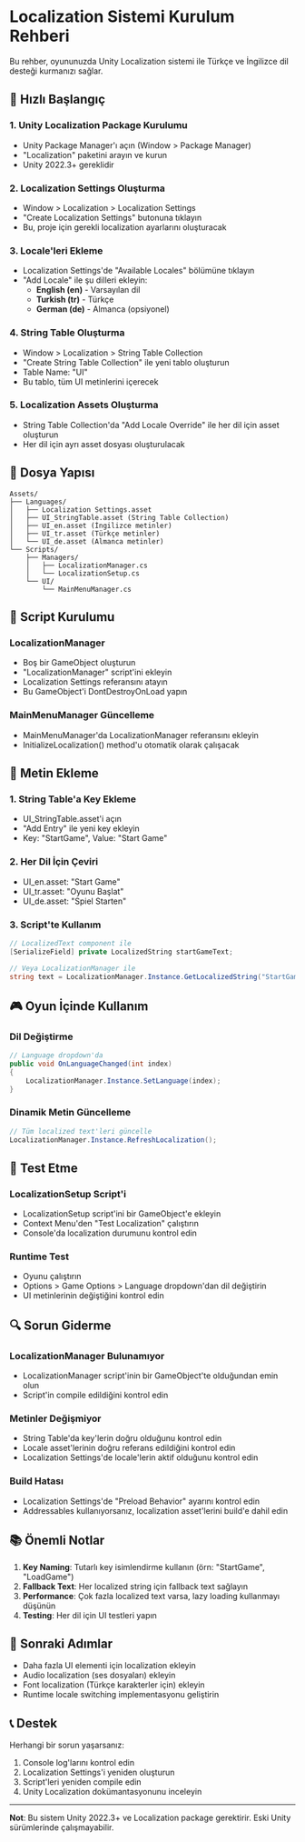 # Localization Sistemi Kurulum Rehberi

Bu rehber, oyununuzda Unity Localization sistemi ile Türkçe ve İngilizce dil desteği kurmanızı sağlar.

## 🚀 Hızlı Başlangıç

### 1. Unity Localization Package Kurulumu
- Unity Package Manager'ı açın (Window > Package Manager)
- "Localization" paketini arayın ve kurun
- Unity 2022.3+ gereklidir

### 2. Localization Settings Oluşturma
- Window > Localization > Localization Settings
- "Create Localization Settings" butonuna tıklayın
- Bu, proje için gerekli localization ayarlarını oluşturacak

### 3. Locale'leri Ekleme
- Localization Settings'de "Available Locales" bölümüne tıklayın
- "Add Locale" ile şu dilleri ekleyin:
  - **English (en)** - Varsayılan dil
  - **Turkish (tr)** - Türkçe
  - **German (de)** - Almanca (opsiyonel)

### 4. String Table Oluşturma
- Window > Localization > String Table Collection
- "Create String Table Collection" ile yeni tablo oluşturun
- Table Name: "UI"
- Bu tablo, tüm UI metinlerini içerecek

### 5. Localization Assets Oluşturma
- String Table Collection'da "Add Locale Override" ile her dil için asset oluşturun
- Her dil için ayrı asset dosyası oluşturulacak

## 📁 Dosya Yapısı

```
Assets/
├── Languages/
│   ├── Localization Settings.asset
│   ├── UI_StringTable.asset (String Table Collection)
│   ├── UI_en.asset (İngilizce metinler)
│   ├── UI_tr.asset (Türkçe metinler)
│   └── UI_de.asset (Almanca metinler)
└── Scripts/
    ├── Managers/
    │   ├── LocalizationManager.cs
    │   └── LocalizationSetup.cs
    └── UI/
        └── MainMenuManager.cs
```

## 🔧 Script Kurulumu

### LocalizationManager
- Boş bir GameObject oluşturun
- "LocalizationManager" script'ini ekleyin
- Localization Settings referansını atayın
- Bu GameObject'i DontDestroyOnLoad yapın

### MainMenuManager Güncelleme
- MainMenuManager'da LocalizationManager referansını ekleyin
- InitializeLocalization() method'u otomatik olarak çalışacak

## 📝 Metin Ekleme

### 1. String Table'a Key Ekleme
- UI_StringTable.asset'i açın
- "Add Entry" ile yeni key ekleyin
- Key: "StartGame", Value: "Start Game"

### 2. Her Dil İçin Çeviri
- UI_en.asset: "Start Game"
- UI_tr.asset: "Oyunu Başlat"
- UI_de.asset: "Spiel Starten"

### 3. Script'te Kullanım
```csharp
// LocalizedText component ile
[SerializeField] private LocalizedString startGameText;

// Veya LocalizationManager ile
string text = LocalizationManager.Instance.GetLocalizedString("StartGame", "Start Game");
```

## 🎮 Oyun İçinde Kullanım

### Dil Değiştirme
```csharp
// Language dropdown'da
public void OnLanguageChanged(int index)
{
    LocalizationManager.Instance.SetLanguage(index);
}
```

### Dinamik Metin Güncelleme
```csharp
// Tüm localized text'leri güncelle
LocalizationManager.Instance.RefreshLocalization();
```

## 🧪 Test Etme

### LocalizationSetup Script'i
- LocalizationSetup script'ini bir GameObject'e ekleyin
- Context Menu'den "Test Localization" çalıştırın
- Console'da localization durumunu kontrol edin

### Runtime Test
- Oyunu çalıştırın
- Options > Game Options > Language dropdown'dan dil değiştirin
- UI metinlerinin değiştiğini kontrol edin

## 🔍 Sorun Giderme

### LocalizationManager Bulunamıyor
- LocalizationManager script'inin bir GameObject'te olduğundan emin olun
- Script'in compile edildiğini kontrol edin

### Metinler Değişmiyor
- String Table'da key'lerin doğru olduğunu kontrol edin
- Locale asset'lerinin doğru referans edildiğini kontrol edin
- Localization Settings'de locale'lerin aktif olduğunu kontrol edin

### Build Hatası
- Localization Settings'de "Preload Behavior" ayarını kontrol edin
- Addressables kullanıyorsanız, localization asset'lerini build'e dahil edin

## 📚 Önemli Notlar

1. **Key Naming**: Tutarlı key isimlendirme kullanın (örn: "StartGame", "LoadGame")
2. **Fallback Text**: Her localized string için fallback text sağlayın
3. **Performance**: Çok fazla localized text varsa, lazy loading kullanmayı düşünün
4. **Testing**: Her dil için UI testleri yapın

## 🎯 Sonraki Adımlar

- Daha fazla UI elementi için localization ekleyin
- Audio localization (ses dosyaları) ekleyin
- Font localization (Türkçe karakterler için) ekleyin
- Runtime locale switching implementasyonu geliştirin

## 📞 Destek

Herhangi bir sorun yaşarsanız:
1. Console log'larını kontrol edin
2. Localization Settings'i yeniden oluşturun
3. Script'leri yeniden compile edin
4. Unity Localization dokümantasyonunu inceleyin

---

**Not**: Bu sistem Unity 2022.3+ ve Localization package gerektirir. Eski Unity sürümlerinde çalışmayabilir.

